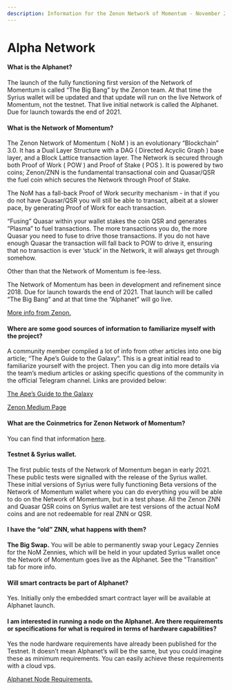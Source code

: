 ```yaml
---
description: Information for the Zenon Network of Momentum - November 2021 Onwards
---
```


# Alpha Network

#### What is the Alphanet? <a href="what-is-the-alphanet" id="what-is-the-alphanet"></a>

The launch of the fully functioning first version of the Network of Momentum is called “The Big Bang” by the Zenon team. At that time the Syrius wallet will be updated and that update will run on the live Network of Momentum, not the testnet. That live initial network is called the Alphanet. Due for launch towards the end of 2021.

#### What is the Network of Momentum? <a href="what-is-zenon-network-of-momentum" id="what-is-zenon-network-of-momentum"></a>

The Zenon Network of Momentum ( NoM ) is an evolutionary “Blockchain” 3.0. It has a Dual Layer Structure with a DAG ( Directed Acyclic Graph ) base layer, and a Block Lattice transaction layer. The Network is secured through both Proof of Work ( POW ) and Proof of Stake ( POS ). It is powered by two coins; Zenon/ZNN is the fundamental transactional coin and Quasar/QSR the fuel coin which secures the Network through Proof of Stake.

The NoM has a fall-back Proof of Work security mechanism - in that if you do not have Quasar/QSR you will still be able to transact, albeit at a slower pace, by generating Proof of Work for each transaction.

“Fusing” Quasar within your wallet stakes the coin QSR and generates “Plasma” to fuel transactions. The more transactions you do, the more Quasar you need to fuse to drive those transactions. If you do not have enough Quasar the transaction will fall back to POW to drive it, ensuring that no transaction is ever ‘stuck’ in the Network, it will always get through somehow.

Other than that the Network of Momentum is fee-less.

The Network of Momentum has been in development and refinement since 2018. Due for launch towards the end of 2021. That launch will be called “The Big Bang” and at that time the “Alphanet” will go live.

[More info from Zenon. ](https://medium.com/@zenon.network/paving-the-way-1332f61a66b2)

#### Where are some good sources of information to familiarize myself with the project? <a href="q-where-are-some-good-sources-of-information-to-familiarize-myself-with-the-project" id="q-where-are-some-good-sources-of-information-to-familiarize-myself-with-the-project"></a>

A community member compiled a lot of info from other articles into one big article; “The Ape’s Guide to the Galaxy”. This is a great initial read to familiarize yourself with the project. Then you can dig into more details via the team’s medium articles or asking specific questions of the community in the official Telegram channel. Links are provided below:

[The Ape’s Guide to the Galaxy](https://shazzamazzash.medium.com/zenon-network-an-apes-guide-to-the-galaxy-7aad7dacdfef)

[Zenon Medium Page](https://medium.com/@zenon.network)

#### What are the Coinmetrics for Zenon Network of Momentum?

You can find that information [here](https://medium.com/@zenon.network/znn-x-qsr-alphanet-specifications-83d27c005c09).

#### Testnet & Syrius wallet.

The first public tests of the Network of Momentum began in early 2021.\
These public tests were signalled with the release of the Syrius wallet. These initial versions of Syrius were fully functioning Beta versions of the Network of Momentum wallet where you can do everything you will be able to do on the Network of Momentum, but in a test phase. All the Zenon ZNN and Quasar QSR coins on Syrius wallet are test versions of the actual NoM coins and are not redeemable for real ZNN or QSR.

#### I have the “old” ZNN, what happens with them? <a href="i-have-the-old-znn-what-happens-with-them" id="i-have-the-old-znn-what-happens-with-them"></a>

**The Big Swap.** You will be able to permanently swap your Legacy Zennies for the NoM Zennies, which will be held in your updated Syrius wallet once the Network of Momentum goes live as the Alphanet. See the "Transition" tab for more info.

#### Will smart contracts be part of Alphanet? <a href="q-will-smart-contracts-be-part-of-alphanet" id="q-will-smart-contracts-be-part-of-alphanet"></a>

Yes. Initially only the embedded smart contract layer will be available at Alphanet launch.

#### I am interested in running a node on the Alphanet. Are there requirements or specifications for what is required in terms of hardware capabilities? <a href="q-i-am-interested-in-running-a-node-on-the-alphanet-are-there-requirements-or-specifications-for-wha" id="q-i-am-interested-in-running-a-node-on-the-alphanet-are-there-requirements-or-specifications-for-wha"></a>

Yes the node hardware requirements have already been published for the Testnet. It doesn’t mean Alphanet’s will be the same, but you could imagine these as minimum requirements. You can easily achieve these requirements with a cloud vps.

[Alphanet Node Requirements.](https://testnet.znn.space/#!requirements.md)
